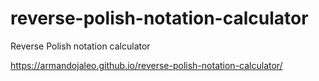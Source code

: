 # reverse-polish-notation-calculator
Reverse Polish notation calculator

https://armandojaleo.github.io/reverse-polish-notation-calculator/
